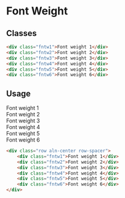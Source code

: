 # Font Weight

## Classes
```html
<div class="fntw1">Font weight 1</div>
<div class="fntw2">Font weight 2</div>
<div class="fntw3">Font weight 3</div>
<div class="fntw4">Font weight 4</div>
<div class="fntw5">Font weight 5</div>
<div class="fntw6">Font weight 6</div>
```

## Usage
<div class="row aln-center row-spacer">
    <div class="fntw1">Font weight 1</div>
    <div class="fntw2">Font weight 2</div>
    <div class="fntw3">Font weight 3</div>
    <div class="fntw4">Font weight 4</div>
    <div class="fntw5">Font weight 5</div>
    <div class="fntw6">Font weight 6</div>
</div>

```html
<div class="row aln-center row-spacer">
    <div class="fntw1">Font weight 1</div>
    <div class="fntw2">Font weight 2</div>
    <div class="fntw3">Font weight 3</div>
    <div class="fntw4">Font weight 4</div>
    <div class="fntw5">Font weight 5</div>
    <div class="fntw6">Font weight 6</div>
</div>
```